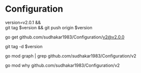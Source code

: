 # Configuration



version=v2.0.1 && \
git tag $version && git push origin $version

go get github.com/sudhakar1983/Configuration/v2@v2.0.0


git tag -d $version

go mod graph | grep github.com/sudhakar1983/Configuration/v2

go mod why github.com/sudhakar1983/Configuration/v2